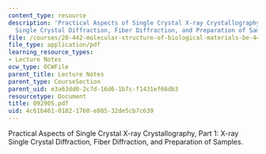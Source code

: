 ```yaml
---
content_type: resource
description: 'Practical Aspects of Single Crystal X-ray Crystallography, Part 1: X-ray
  Single Crystal Diffraction, Fiber Diffraction, and Preparation of Samples.'
file: /courses/20-442-molecular-structure-of-biological-materials-be-442-fall-2005/4c61b46101821760e08532de5cb7c639_092905.pdf
file_type: application/pdf
learning_resource_types:
- Lecture Notes
ocw_type: OCWFile
parent_title: Lecture Notes
parent_type: CourseSection
parent_uid: e3a63dd0-2c7d-16d6-1b7c-f1431ef66db3
resourcetype: Document
title: 092905.pdf
uid: 4c61b461-0182-1760-e085-32de5cb7c639
---
```

Practical Aspects of Single Crystal X-ray Crystallography, Part 1: X-ray Single Crystal Diffraction, Fiber Diffraction, and Preparation of Samples.

